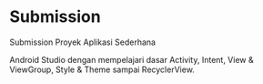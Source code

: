 # Submission
Submission Proyek Aplikasi Sederhana

Android Studio dengan mempelajari dasar Activity, Intent, View & ViewGroup, Style & Theme sampai RecyclerView.
